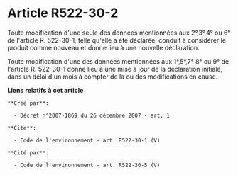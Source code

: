 # Article R522-30-2

Toute modification d'une seule des données mentionnées aux 2°,3°,4° ou 6° de l'article R. 522-30-1, telle qu'elle a été
déclarée, conduit à considérer le produit comme nouveau et donne lieu à une nouvelle déclaration. 

Toute modification d'une des données mentionnées aux 1°,5°,7° 8° ou 9° de l'article R. 522-30-1 donne lieu à une mise à jour
de la déclaration initiale, dans un délai d'un mois à compter de la ou des modifications en cause.

**Liens relatifs à cet article**

	**Créé par**:

	  - Décret n°2007-1869 du 26 décembre 2007 - art. 1

	**Cite**:

	  - Code de l'environnement - art. R522-30-1 (V)

	**Cité par**:

	  - Code de l'environnement - art. R522-30-5 (V)
